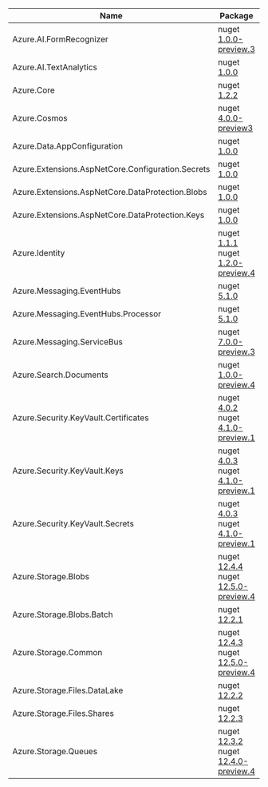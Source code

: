 | Name | Package | Docs | Source |
| ---- | ------- | ---- | ------ |
| Azure.AI.FormRecognizer | nuget [1.0.0-preview.3](https://www.nuget.org/packages/Azure.AI.FormRecognizer/1.0.0-preview.3) |  | github [1.0.0-preview.3](https://github.com/Azure/azure-sdk-for-net/tree/Azure.AI.FormRecognizer_1.0.0-preview.3/sdk/formrecognizer/Azure.AI.FormRecognizer/) |
| Azure.AI.TextAnalytics | nuget [1.0.0](https://www.nuget.org/packages/Azure.AI.TextAnalytics/1.0.0) | [docs](https://docs.microsoft.com/dotnet/api/overview/azure/AI.TextAnalytics-readme/) | github [1.0.0](https://github.com/Azure/azure-sdk-for-net/tree/Azure.AI.TextAnalytics_1.0.0/sdk/textanalytics/Azure.AI.TextAnalytics/) |
| Azure.Core | nuget [1.2.2](https://www.nuget.org/packages/Azure.Core/1.2.2) | [docs](https://docs.microsoft.com/dotnet/api/overview/azure/Core-readme/) | github [1.2.2](https://github.com/Azure/azure-sdk-for-net/tree/Azure.Core_1.2.2/sdk/core/Azure.Core/) |
| Azure.Cosmos | nuget [4.0.0-preview3](https://www.nuget.org/packages/Azure.Cosmos/4.0.0-preview3) | [docs](https://docs.microsoft.com/dotnet/api/azure.cosmos?view=azure-dotnet-preview) | github [4.0.0-preview3](https://github.com/Azure/azure-sdk-for-net/tree/Azure.Cosmos_4.0.0-preview3/sdk/https://github.com/Azure/azure-cosmos-dotnet-v3/tree/releases/4.0.0-preview3/Azure.Cosmos/) |
| Azure.Data.AppConfiguration | nuget [1.0.0](https://www.nuget.org/packages/Azure.Data.AppConfiguration/1.0.0) | [docs](https://docs.microsoft.com/dotnet/api/overview/azure/Data.AppConfiguration-readme/) | github [1.0.0](https://github.com/Azure/azure-sdk-for-net/tree/Azure.Data.AppConfiguration_1.0.0/sdk/appconfiguration/Azure.Data.AppConfiguration/) |
| Azure.Extensions.AspNetCore.Configuration.Secrets | nuget [1.0.0](https://www.nuget.org/packages/Azure.Extensions.AspNetCore.Configuration.Secrets/1.0.0) | [docs](https://docs.microsoft.com/dotnet/api/overview/azure/Extensions.AspNetCore.Configuration.Secrets-readme/) | github [1.0.0](https://github.com/Azure/azure-sdk-for-net/tree/Azure.Extensions.AspNetCore.Configuration.Secrets_1.0.0/sdk/extensions/Azure.Extensions.AspNetCore.Configuration.Secrets/) |
| Azure.Extensions.AspNetCore.DataProtection.Blobs | nuget [1.0.0](https://www.nuget.org/packages/Azure.Extensions.AspNetCore.DataProtection.Blobs/1.0.0) | [docs](https://docs.microsoft.com/dotnet/api/overview/azure/Extensions.AspNetCore.DataProtection.Blobs-readme/) | github [1.0.0](https://github.com/Azure/azure-sdk-for-net/tree/Azure.Extensions.AspNetCore.DataProtection.Blobs_1.0.0/sdk/extensions/Azure.Extensions.AspNetCore.DataProtection.Blobs/) |
| Azure.Extensions.AspNetCore.DataProtection.Keys | nuget [1.0.0](https://www.nuget.org/packages/Azure.Extensions.AspNetCore.DataProtection.Keys/1.0.0) | [docs](https://docs.microsoft.com/dotnet/api/overview/azure/Extensions.AspNetCore.DataProtection.Keys-readme/) | github [1.0.0](https://github.com/Azure/azure-sdk-for-net/tree/Azure.Extensions.AspNetCore.DataProtection.Keys_1.0.0/sdk/extensions/Azure.Extensions.AspNetCore.DataProtection.Keys/) |
| Azure.Identity | nuget [1.1.1](https://www.nuget.org/packages/Azure.Identity/1.1.1)<br>nuget [1.2.0-preview.4](https://www.nuget.org/packages/Azure.Identity/1.2.0-preview.4) | [docs](https://docs.microsoft.com/dotnet/api/overview/azure/Identity-readme/) | github [1.1.1](https://github.com/Azure/azure-sdk-for-net/tree/Azure.Identity_1.1.1/sdk/identity/Azure.Identity/)<br>github [1.2.0-preview.4](https://github.com/Azure/azure-sdk-for-net/tree/Azure.Identity_1.2.0-preview.4/sdk/identity/Azure.Identity/) |
| Azure.Messaging.EventHubs | nuget [5.1.0](https://www.nuget.org/packages/Azure.Messaging.EventHubs/5.1.0) | [docs](https://docs.microsoft.com/dotnet/api/overview/azure/Messaging.EventHubs-readme/) | github [5.1.0](https://github.com/Azure/azure-sdk-for-net/tree/Azure.Messaging.EventHubs_5.1.0/sdk/eventhub/Azure.Messaging.EventHubs/) |
| Azure.Messaging.EventHubs.Processor | nuget [5.1.0](https://www.nuget.org/packages/Azure.Messaging.EventHubs.Processor/5.1.0) | [docs](https://docs.microsoft.com/dotnet/api/overview/azure/Messaging.EventHubs.Processor-readme/) | github [5.1.0](https://github.com/Azure/azure-sdk-for-net/tree/Azure.Messaging.EventHubs.Processor_5.1.0/sdk/eventhub/Azure.Messaging.EventHubs.Processor/) |
| Azure.Messaging.ServiceBus | nuget [7.0.0-preview.3](https://www.nuget.org/packages/Azure.Messaging.ServiceBus/7.0.0-preview.3) | [docs](https://docs.microsoft.com/dotnet/api/overview/azure/Messaging.ServiceBus-readme/) | github [7.0.0-preview.3](https://github.com/Azure/azure-sdk-for-net/tree/Azure.Messaging.ServiceBus_7.0.0-preview.3/sdk/servicebus/Azure.Messaging.ServiceBus/) |
| Azure.Search.Documents | nuget [1.0.0-preview.4](https://www.nuget.org/packages/Azure.Search.Documents/1.0.0-preview.4) | [docs](https://docs.microsoft.com/dotnet/api/overview/azure/Search.Documents-readme/) | github [1.0.0-preview.4](https://github.com/Azure/azure-sdk-for-net/tree/Azure.Search.Documents_1.0.0-preview.4/sdk/search/Azure.Search.Documents/) |
| Azure.Security.KeyVault.Certificates | nuget [4.0.2](https://www.nuget.org/packages/Azure.Security.KeyVault.Certificates/4.0.2)<br>nuget [4.1.0-preview.1](https://www.nuget.org/packages/Azure.Security.KeyVault.Certificates/4.1.0-preview.1) | [docs](https://docs.microsoft.com/dotnet/api/overview/azure/Security.KeyVault.Certificates-readme/) | github [4.0.2](https://github.com/Azure/azure-sdk-for-net/tree/Azure.Security.KeyVault.Certificates_4.0.2/sdk/keyvault/Azure.Security.KeyVault.Certificates/)<br>github [4.1.0-preview.1](https://github.com/Azure/azure-sdk-for-net/tree/Azure.Security.KeyVault.Certificates_4.1.0-preview.1/sdk/keyvault/Azure.Security.KeyVault.Certificates/) |
| Azure.Security.KeyVault.Keys | nuget [4.0.3](https://www.nuget.org/packages/Azure.Security.KeyVault.Keys/4.0.3)<br>nuget [4.1.0-preview.1](https://www.nuget.org/packages/Azure.Security.KeyVault.Keys/4.1.0-preview.1) | [docs](https://docs.microsoft.com/dotnet/api/overview/azure/Security.KeyVault.Keys-readme/) | github [4.0.3](https://github.com/Azure/azure-sdk-for-net/tree/Azure.Security.KeyVault.Keys_4.0.3/sdk/keyvault/Azure.Security.KeyVault.Keys/)<br>github [4.1.0-preview.1](https://github.com/Azure/azure-sdk-for-net/tree/Azure.Security.KeyVault.Keys_4.1.0-preview.1/sdk/keyvault/Azure.Security.KeyVault.Keys/) |
| Azure.Security.KeyVault.Secrets | nuget [4.0.3](https://www.nuget.org/packages/Azure.Security.KeyVault.Secrets/4.0.3)<br>nuget [4.1.0-preview.1](https://www.nuget.org/packages/Azure.Security.KeyVault.Secrets/4.1.0-preview.1) | [docs](https://docs.microsoft.com/dotnet/api/overview/azure/Security.KeyVault.Secrets-readme/) | github [4.0.3](https://github.com/Azure/azure-sdk-for-net/tree/Azure.Security.KeyVault.Secrets_4.0.3/sdk/keyvault/Azure.Security.KeyVault.Secrets/)<br>github [4.1.0-preview.1](https://github.com/Azure/azure-sdk-for-net/tree/Azure.Security.KeyVault.Secrets_4.1.0-preview.1/sdk/keyvault/Azure.Security.KeyVault.Secrets/) |
| Azure.Storage.Blobs | nuget [12.4.4](https://www.nuget.org/packages/Azure.Storage.Blobs/12.4.4)<br>nuget [12.5.0-preview.4](https://www.nuget.org/packages/Azure.Storage.Blobs/12.5.0-preview.4) | [docs](https://docs.microsoft.com/dotnet/api/overview/azure/Storage.Blobs-readme/) | github [12.4.4](https://github.com/Azure/azure-sdk-for-net/tree/Azure.Storage.Blobs_12.4.4/sdk/storage/Azure.Storage.Blobs/)<br>github [12.5.0-preview.4](https://github.com/Azure/azure-sdk-for-net/tree/Azure.Storage.Blobs_12.5.0-preview.4/sdk/storage/Azure.Storage.Blobs/) |
| Azure.Storage.Blobs.Batch | nuget [12.2.1](https://www.nuget.org/packages/Azure.Storage.Blobs.Batch/12.2.1) | [docs](https://docs.microsoft.com/dotnet/api/overview/azure/Storage.Blobs.Batch-readme/) | github [12.2.1](https://github.com/Azure/azure-sdk-for-net/tree/Azure.Storage.Blobs.Batch_12.2.1/sdk/storage/Azure.Storage.Blobs.Batch/) |
| Azure.Storage.Common | nuget [12.4.3](https://www.nuget.org/packages/Azure.Storage.Common/12.4.3)<br>nuget [12.5.0-preview.4](https://www.nuget.org/packages/Azure.Storage.Common/12.5.0-preview.4) | [docs](https://docs.microsoft.com/dotnet/api/overview/azure/Storage.Common-readme/) | github [12.4.3](https://github.com/Azure/azure-sdk-for-net/tree/Azure.Storage.Common_12.4.3/sdk/storage/Azure.Storage.Common/)<br>github [12.5.0-preview.4](https://github.com/Azure/azure-sdk-for-net/tree/Azure.Storage.Common_12.5.0-preview.4/sdk/storage/Azure.Storage.Common/) |
| Azure.Storage.Files.DataLake | nuget [12.2.2](https://www.nuget.org/packages/Azure.Storage.Files.DataLake/12.2.2) | [docs](https://docs.microsoft.com/dotnet/api/overview/azure/Storage.Files.DataLake-readme/) | github [12.2.2](https://github.com/Azure/azure-sdk-for-net/tree/Azure.Storage.Files.DataLake_12.2.2/sdk/storage/Azure.Storage.Files.DataLake/) |
| Azure.Storage.Files.Shares | nuget [12.2.3](https://www.nuget.org/packages/Azure.Storage.Files.Shares/12.2.3) | [docs](https://docs.microsoft.com/dotnet/api/overview/azure/Storage.Files.Shares-readme/) | github [12.2.3](https://github.com/Azure/azure-sdk-for-net/tree/Azure.Storage.Files.Shares_12.2.3/sdk/storage/Azure.Storage.Files.Shares/) |
| Azure.Storage.Queues | nuget [12.3.2](https://www.nuget.org/packages/Azure.Storage.Queues/12.3.2)<br>nuget [12.4.0-preview.4](https://www.nuget.org/packages/Azure.Storage.Queues/12.4.0-preview.4) | [docs](https://docs.microsoft.com/dotnet/api/overview/azure/Storage.Queues-readme/) | github [12.3.2](https://github.com/Azure/azure-sdk-for-net/tree/Azure.Storage.Queues_12.3.2/sdk/storage/Azure.Storage.Queues/)<br>github [12.4.0-preview.4](https://github.com/Azure/azure-sdk-for-net/tree/Azure.Storage.Queues_12.4.0-preview.4/sdk/storage/Azure.Storage.Queues/) |

